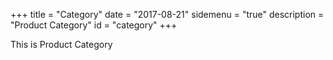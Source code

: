 +++
title = "Category"
date = "2017-08-21"
sidemenu = "true"
description = "Product Category"
id = "category"
+++

This is Product Category
